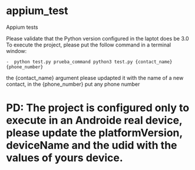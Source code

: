 # appium_test
Appium tests

Please validate that the Python version configured in the laptot does be 3.0
To execute the project, please put the follow command in a terminal window:

    -  python test.py prueba_command python3 test.py {contact_name} {phone_number} 
 
 the {contact_name} argument please updapted it with the name of a new contact, in the {phone_number} put any phone number

# PD: The project is configured only to execute in an Androide real device, please update the platformVersion, deviceName and the udid with the values of yours device.
